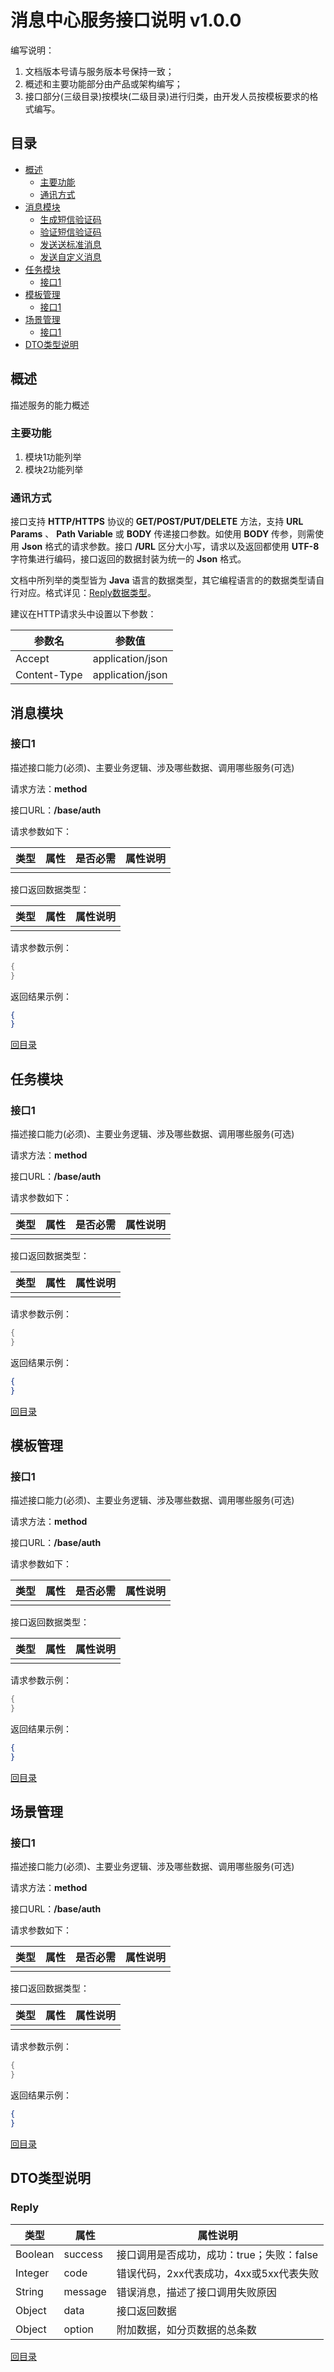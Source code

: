 # 消息中心服务接口说明 v1.0.0

编写说明：

1. 文档版本号请与服务版本号保持一致；
2. 概述和主要功能部分由产品或架构编写；
3. 接口部分(三级目录)按模块(二级目录)进行归类，由开发人员按模板要求的格式编写。

## 目录

- [概述](#概述)
  - [主要功能](#主要功能)
  - [通讯方式](#通讯方式)
- [消息模块](#消息模块)
  - [生成短信验证码](#生成短信验证码)
  - [验证短信验证码](#验证短信验证码)
  - [发送送标准消息](#发送送标准消息)
  - [发送自定义消息](#发送自定义消息)
- [任务模块](#任务模块)
  - [接口1](#接口1)
- [模板管理](#模板管理)
  - [接口1](#接口1)
- [场景管理](#场景管理)
  - [接口1](#接口1)
- [DTO类型说明](#DTO类型说明)

## 概述

描述服务的能力概述

### 主要功能

1. 模块1功能列举
2. 模块2功能列举

### 通讯方式

接口支持 **HTTP/HTTPS** 协议的 **GET/POST/PUT/DELETE** 方法，支持 **URL Params** 、 **Path Variable** 或 **BODY** 传递接口参数。如使用 **BODY** 传参，则需使用 **Json** 格式的请求参数。接口 **/URL** 区分大小写，请求以及返回都使用 **UTF-8** 字符集进行编码，接口返回的数据封装为统一的 **Json** 格式。

文档中所列举的类型皆为 **Java** 语言的数据类型，其它编程语言的的数据类型请自行对应。格式详见：[Reply数据类型](#Reply)。

建议在HTTP请求头中设置以下参数：

|参数名|参数值|
| ------------ | ------------ |
|Accept|application/json|
|Content-Type|application/json|

## 消息模块

### 接口1

描述接口能力(必须)、主要业务逻辑、涉及哪些数据、调用哪些服务(可选)

请求方法：**method**

接口URL：**/base/auth**

请求参数如下：

|类型|属性|是否必需|属性说明|
| ------------ | ------------ | ------------ | ------------ |
|||||

接口返回数据类型：

|类型|属性|属性说明|
| ------------ | ------------ | ------------ |
||||

请求参数示例：

```java
{
}
```

返回结果示例：

```json
{
}
```

[回目录](#目录)

## 任务模块

### 接口1

描述接口能力(必须)、主要业务逻辑、涉及哪些数据、调用哪些服务(可选)

请求方法：**method**

接口URL：**/base/auth**

请求参数如下：

|类型|属性|是否必需|属性说明|
| ------------ | ------------ | ------------ | ------------ |
|||||

接口返回数据类型：

|类型|属性|属性说明|
| ------------ | ------------ | ------------ |
||||

请求参数示例：

```java
{
}
```

返回结果示例：

```json
{
}
```

[回目录](#目录)

## 模板管理

### 接口1

描述接口能力(必须)、主要业务逻辑、涉及哪些数据、调用哪些服务(可选)

请求方法：**method**

接口URL：**/base/auth**

请求参数如下：

|类型|属性|是否必需|属性说明|
| ------------ | ------------ | ------------ | ------------ |
|||||

接口返回数据类型：

|类型|属性|属性说明|
| ------------ | ------------ | ------------ |
||||

请求参数示例：

```java
{
}
```

返回结果示例：

```json
{
}
```

[回目录](#目录)

## 场景管理

### 接口1

描述接口能力(必须)、主要业务逻辑、涉及哪些数据、调用哪些服务(可选)

请求方法：**method**

接口URL：**/base/auth**

请求参数如下：

|类型|属性|是否必需|属性说明|
| ------------ | ------------ | ------------ | ------------ |
|||||

接口返回数据类型：

|类型|属性|属性说明|
| ------------ | ------------ | ------------ |
||||

请求参数示例：

```java
{
}
```

返回结果示例：

```json
{
}
```

[回目录](#目录)

## DTO类型说明

### Reply

|类型|属性|属性说明|
| ------------ | ------------ | ------------ |
|Boolean|success|接口调用是否成功，成功：true；失败：false|
|Integer|code|错误代码，2xx代表成功，4xx或5xx代表失败|
|String|message|错误消息，描述了接口调用失败原因|
|Object|data|接口返回数据|
|Object|option|附加数据，如分页数据的总条数|

[回目录](#目录)
